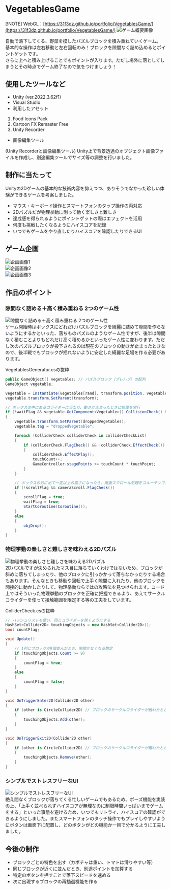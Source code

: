 # VegetablesGame
[!NOTE]
WebGL：[https://31f3dz.github.io/portfolio/VegetablesGame/](https://31f3dz.github.io/portfolio/VegetablesGame/)
![ゲーム概要画像](readmeImg/readmeImg_01.png)

自動で落下してくる、野菜を模したパズルブロックを積み重ねていくゲーム。  
基本的な操作は左右移動と左右回転のみ！ブロックを隙間なく詰め込めるとポイントゲットです。  
さらに上へと積み上げることでもポイントが入ります。ただし場外に落としてしまうとその時点でゲーム終了なので気をつけましょう！

## 使用したツールなど
* Unity (ver.2022.3.62f1)
* Visual Studio
* 利用したアセット
1. Food Icons Pack
2. Cartoon FX Remaster Free
3. Unity Recorder
* 画像編集ツール

(Unity Recorderと画像編集ツール)
Unity上で背景透過のオブジェクト画像ファイルを作成し、別途編集ツールでサイズ等の調整を行いました。

## 制作に当たって
Unityの2Dゲームの基本的な技術内容を抑えつつ、ありそうでなかった珍しい体験ができるゲームを考案しました。
* マウス・キーボード操作とスマートフォンのタップ操作の両対応
* 2Dパズルだが物理挙動に則って動く楽しさと難しさ
* 達成感を得られるようにポイントゲットの際はエフェクトを活用
* 何度も挑戦したくなるようにハイスコアを記録
* いつでもゲームをやり直したりハイスコアを確認したりできるUI

## ゲーム企画
![企画画像1](readmeImg/readmeImg_02.png)  
![企画画像2](readmeImg/readmeImg_03.png)  
![企画画像3](readmeImg/readmeImg_04.png)  

## 作品のポイント
### 隙間なく詰める＋高く積み重ねる 2つのゲーム性 
![隙間なく詰める＋高く積み重ねる 2つのゲーム性](readmeImg/readmeImg_05.png)  
ゲーム開始時はボックスにどれだけパズルブロックを綺麗に詰めて隙間を作らないようにするかといった、落ちものパズルのようなゲーム性ですが、後半は隙間なく積むことよりもどれだけ高く積めるかといったゲーム性に変わります。ただし次のパズルブロックが投下されるのは現在のブロックの動きが止まったときなので、後半戦でもブロックが揺れないように安定した綺麗な足場を作る必要があります。

VegetablesGenerator.csの抜粋
```C#
public GameObject[] vegetables; // パズルブロック（プレハブ）の配列
GameObject vegetable;

vegetable = Instantiate(vegetables[rand], transform.position, vegetables[rand].transform.rotation); // パズルブロックをランダム生成
vegetable.transform.SetParent(transform);

// ボックスの中にあるコライダーに当たり、動きが止まったときに処理を実行
if (!waitFlag && vegetable.GetComponent<Vegetable>().CollisionCheck() && vegetable.GetComponent<Rigidbody2D>().velocity == Vector2.zero)
{
    vegetable.transform.SetParent(droppedVegetables);
    vegetable.tag = "droppedVegetable";

    foreach (ColliderCheck colliderCheck in colliderCheckList)
    {
        if (colliderCheck.FlagCheck() && !colliderCheck.EffectCheck())
        {
            colliderCheck.EffectPlay();
            touchCount++;
            GameController.stagePoints += touchCount * touchPoint;
        }
    }

    // ボックスの外に出て一定以上の高さになったら、画面スクロール処理をコルーチンで実行
    if (!scrollFlag && cameraScroll.FlagCheck())
    {
        scrollFlag = true;
        waitFlag = true;
        StartCoroutine(Coroutine());
    }
    else
    {
        objDrop();
    }
}
```

### 物理挙動の楽しさと難しさを味わえる2Dパズル
![物理挙動の楽しさと難しさを味わえる2Dパズル](readmeImg/readmeImg_06.png)  
2Dパズルですが決められたマス目に落ちていくわけではないため、ブロックが斜めに落ちてしまったり、他のブロックに引っかかって落ちなかったりする場合もあります。そんなときも移動や回転で上手く隙間に入れたり、他のブロックを間接的に動かしたりして、物理挙動ならではの攻略法を見つけられます。コード上ではそういった物理挙動のブロックを正確に把握できるよう、あえてサークルコライダーを使って接触範囲を限定する等の工夫をしています。

ColliderCheck.csの抜粋
```C#
// ハッシュリストを使い、同じコライダーを除くようにする
HashSet<Collider2D> touchingObjects = new HashSet<Collider2D>();
bool countFlag;

void Update()
{
    // 1列にブロックが9個並んだとき、隙間がなくなる想定
    if (touchingObjects.Count >= 9)
    {
        countFlag = true;
    }
    else
    {
        countFlag = false;
    }
}

void OnTriggerEnter2D(Collider2D other)
{
    if (other is CircleCollider2D) // ブロックのサークルコライダーが触れたときのみ反応
    {
        touchingObjects.Add(other);
    }
}

void OnTriggerExit2D(Collider2D other)
{
    if (other is CircleCollider2D) // ブロックのサークルコライダーが離れたときのみ反応
    {
        touchingObjects.Remove(other);
    }
}
```

### シンプルでストレスフリーなUI
![シンプルでストレスフリーなUI](readmeImg/readmeImg_07.png)  
絶え間なくブロックが落ちてくる忙しいゲームでもあるため、ポーズ機能を実装の上、「上手く並べられずハイスコアが無理なのに制限時間いっぱいまでゲームをする」といった事態を避けるため、いつでもリトライ、ハイスコアの確認ができるようにしました。またスマートフォンのタッチ操作でもプレイしやすいようにボタンは画面下に配置し、どのボタンがどの機能か一目で分かるように工夫しました。

## 今後の制作
* ブロックごとの特色を出す（カボチャは重い、トマトは滑りやすい等）
* 同じブロックが近くに並んだとき、別途ポイントを加算する
* 特定のボタンを押すことで落下スピードを速める
* 次に出現するブロックの再抽選機能を作る
